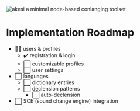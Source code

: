 ![akesi](app/assets/akesi-dark.png|width=200)
a minimal node-based conlanging toolset

# Implementation Roadmap
* :construction_worker_woman: users & profiles
    * :heavy_check_mark: registration & login
    * :white_large_square: customizable profiles
    * :white_large_square: user settings
* :white_large_square: languages
    * :white_large_square: dictionary entries
    * :white_large_square: declension patterns
        * :white_large_square: auto-declension
* :white_large_square: SCE (sound change engine) integration